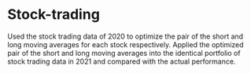 # Stock-trading
Used the stock trading data of 2020 to optimize the pair of the short and long moving averages for each stock respectively.
Applied the optimized pair of the short and long moving averages into the identical portfolio of stock trading data in 2021 and compared with the actual performance. 
